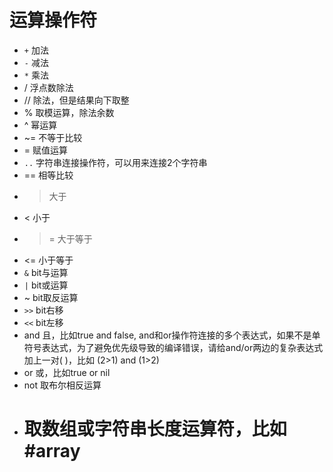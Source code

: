 # 运算操作符

* ``+`` 加法
* ``-`` 减法
* ``*`` 乘法
* / 浮点数除法
* // 除法，但是结果向下取整
* % 取模运算，除法余数
* ^ 幂运算
* ~= 不等于比较
* = 赋值运算
* ``..`` 字符串连接操作符，可以用来连接2个字符串
* == 相等比较
* > 大于
* < 小于
* >= 大于等于
* <= 小于等于
* ``&`` bit与运算
* ``|``  bit或运算
* ~ bit取反运算
* ``>>``  bit右移
* ``<<``  bit左移
* and  且，比如true and false, and和or操作符连接的多个表达式，如果不是单符号表达式，为了避免优先级导致的编译错误，请给and/or两边的复杂表达式加上一对( )，比如 (2>1) and (1>2)
* or 或，比如true or nil
* not 取布尔相反运算
* # 取数组或字符串长度运算符，比如#array
